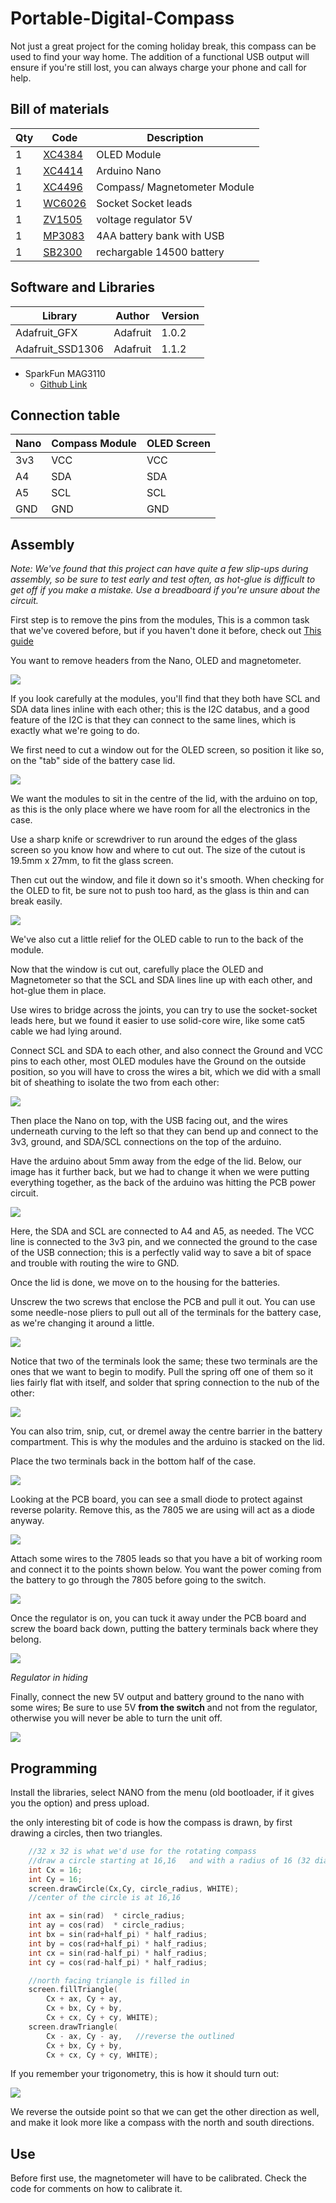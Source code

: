 # Portable-Digital-Compass

Not just a great project for the coming holiday break, this compass can be used to find your way home. The addition of a functional USB output will ensure if you're still lost, you can always charge your phone and call for help.									


## Bill of materials

|Qty| Code | Description |
|---|---|---|
|1 | [XC4384](http://jaycar.com.au/p/XC4384) | OLED Module
|1 | [XC4414](http://jaycar.com.au/p/XC4414) | Arduino Nano
|1 | [XC4496](http://jaycar.com.au/p/XC4496) | Compass/ Magnetometer Module
|1 | [WC6026](http://jaycar.com.au/p/WC6026) | Socket Socket leads
|1 | [ZV1505](http://jaycar.com.au/p/ZV1505) | voltage regulator 5V
|1 | [MP3083](http://jaycar.com.au/p/MP3083) | 4AA battery bank with USB
|1 | [SB2300](http://jaycar.com.au/p/SB2300) | rechargable 14500 battery

## Software and Libraries

| Library | Author | Version |
| --- | --- | --- |
| Adafruit_GFX | Adafruit | 1.0.2 |
| Adafruit_SSD1306 | Adafruit | 1.1.2 |

* SparkFun MAG3110
    * [Github Link](https://github.com/sparkfun/SparkFun_MAG3110_Breakout_Board_Arduino_Library/archive/master.zip)


## Connection table

| Nano | Compass Module | OLED Screen |
| --- | --- | --- |
| 3v3 | VCC | VCC |
| A4 | SDA | SDA |
| A5 | SCL | SCL |
| GND | GND | GND |

## Assembly

*Note: We've found that this project can have quite a few slip-ups during assembly, so be sure to test early and test often, as hot-glue is difficult to get off if you make a mistake. Use a breadboard if you're unsure about the circuit.*


First step is to remove the pins from the modules, This is a common task that we've covered before, but if you haven't done it before, check out [This guide](https://www.jaycar.com.au/removing-headers)

You want to remove headers from the Nano, OLED and magnetometer.

![](images/modules.jpg)

If you look carefully at the modules, you'll find that they both have SCL and SDA data lines inline with each other; this is the I2C databus, and a good feature of the I2C is that they can connect to the same lines, which is exactly what we're going to do.

We first need to cut a window out for the OLED screen, so position it like so, on the "tab" side of the battery case lid.

![](images/position.jpg)

We want the modules to sit in the centre of the lid, with the arduino on top, as this is the only place where we have room for all the electronics in the case.

Use a sharp knife or screwdriver to run around the edges of the glass screen so you know how and where to cut out. The size of the cutout is 19.5mm x 27mm, to fit the glass screen.

Then cut out the window, and file it down so it's smooth. When checking for the OLED to fit, be sure not to push too hard, as the glass is thin and can break easily.

![](images/window.jpg)

We've also cut a little relief for the OLED cable to run to the back of the module.

Now that the window is cut out, carefully place the OLED and Magnetometer so that the SCL and SDA lines line up with each other, and hot-glue them in place.

Use wires to bridge across the joints, you can try to use the socket-socket leads here, but we found it easier to use solid-core wire, like some cat5 cable we had lying around.

Connect SCL and SDA to each other, and also connect the Ground and VCC pins to each other, most OLED modules have the Ground on the outside position, so you will have to cross the wires a bit, which we did with a small bit of sheathing to isolate the two from each other:

![](images/solder.jpg)

Then place the Nano on top, with the USB facing out, and the wires underneath curving to the left so that they can bend up and connect to the 3v3, ground, and SDA/SCL connections on the top of the arduino.

Have the arduino about 5mm away from the edge of the lid. Below, our image has it further back, but we had to change it when we were putting everything together, as the back of the arduino was hitting the PCB power circuit.

![](images/mount.jpg)

Here, the SDA and SCL are connected to A4 and A5, as needed. The VCC line is connected to the 3v3 pin, and we connected the ground to the case of the USB connection; this is a perfectly valid way to save a bit of space and trouble with routing the wire to GND.

Once the lid is done, we move on to the housing for the batteries.

Unscrew the two screws that enclose the PCB and pull it out. You can use some needle-nose pliers to pull out all of the terminals for the battery case, as we're changing it around a little.

![](images/disassemble.jpg)

Notice that two of the terminals look the same; these two terminals are the ones that we want to begin to modify. Pull the spring off one of them so it lies fairly flat with itself, and solder that spring connection to the nub of the other:

![](images/terminals.jpg)

You can also trim, snip, cut, or dremel away the centre barrier in the battery compartment. This is why the modules and the arduino is stacked on the lid.

Place the two terminals back in the bottom half of the case.

![](images/batteryjoin.jpg)

Looking at the PCB board, you can see a small diode to protect against reverse polarity. Remove this, as the 7805 we are using will act as a diode anyway.

![](images/diode.jpg)

Attach some wires to the 7805 leads so that you have a bit of working room and connect it to the points shown below. You want the power coming from the battery to go through the 7805 before going to the switch.

![](images/regulator.jpg)

Once the regulator is on, you can tuck it away under the PCB board and screw the board back down, putting the battery terminals back where they belong.

![](images/hiding.jpg)

*Regulator in hiding*

Finally, connect the new 5V output and battery ground to the nano with some wires; Be sure to use 5V **from the switch** and not from the regulator, otherwise you will never be able to turn the unit off.

![](images/power.jpg)

## Programming

Install the libraries, select NANO from the menu (old bootloader, if it gives you the option) and press upload.

the only interesting bit of code is how the compass is drawn, by first drawing a circles, then two triangles.

```cpp
	//32 x 32 is what we'd use for the rotating compass
	//draw a circle starting at 16,16   and with a radius of 16 (32 dia.)
	int Cx = 16;
	int Cy = 16;
	screen.drawCircle(Cx,Cy, circle_radius, WHITE);
	//center of the circle is at 16,16

	int ax = sin(rad)  * circle_radius;
	int ay = cos(rad)  * circle_radius;
	int bx = sin(rad+half_pi) * half_radius;
	int by = cos(rad+half_pi) * half_radius;
	int cx = sin(rad-half_pi) * half_radius;
	int cy = cos(rad-half_pi) * half_radius;

	//north facing triangle is filled in
	screen.fillTriangle(
		Cx + ax, Cy + ay,
		Cx + bx, Cy + by,
		Cx + cx, Cy + cy, WHITE);
	screen.drawTriangle(
		Cx - ax, Cy - ay,	//reverse the outlined
		Cx + bx, Cy + by,
		Cx + cx, Cy + cy, WHITE);
```

If you remember your trigonometry, this is how it should turn out:

![](images/trig.png)

We reverse the outside point so that we can get the other direction as well, and make it look more like a compass with the north and south directions.

## Use

Before first use, the magnetometer will have to be calibrated. Check the code for comments on how to calibrate it.
